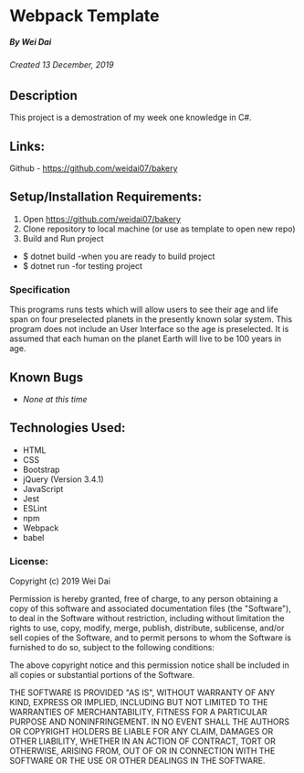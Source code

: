 # Webpack Template
##### By Wei Dai
###### Created 13 December, 2019

## Description

This project is a demostration of my week one knowledge in C#. 

## Links:

Github - https://github.com/weidai07/bakery

## Setup/Installation Requirements:

1. Open https://github.com/weidai07/bakery
2. Clone repository to local machine (or use as template to open new repo)
3. Build and Run project

  - $ dotnet build -when you are ready to build project
  - $ dotnet run -for testing project
  

### Specification

  This programs runs tests which will allow users to see their age and life span on four preselected planets in the presently known solar system. This program does not include an User Interface so the age is preselected. It is assumed that each human on the planet Earth will live to be 100 years in age.


## Known Bugs

* _None at this time_

## Technologies Used:

* HTML
* CSS
* Bootstrap
* jQuery (Version 3.4.1)
* JavaScript
* Jest
* ESLint
* npm
* Webpack
* babel

### License:

Copyright (c) 2019 Wei Dai

Permission is hereby granted, free of charge, to any person obtaining a copy of this software and associated documentation files (the "Software"), to deal in the Software without restriction, including without limitation the rights to use, copy, modify, merge, publish, distribute, sublicense, and/or sell copies of the Software, and to permit persons to whom the Software is furnished to do so, subject to the following conditions:

The above copyright notice and this permission notice shall be included in all copies or substantial portions of the Software.

THE SOFTWARE IS PROVIDED "AS IS", WITHOUT WARRANTY OF ANY KIND, EXPRESS OR IMPLIED, INCLUDING BUT NOT LIMITED TO THE WARRANTIES OF MERCHANTABILITY, FITNESS FOR A PARTICULAR PURPOSE AND NONINFRINGEMENT. IN NO EVENT SHALL THE AUTHORS OR COPYRIGHT HOLDERS BE LIABLE FOR ANY CLAIM, DAMAGES OR OTHER LIABILITY, WHETHER IN AN ACTION OF CONTRACT, TORT OR OTHERWISE, ARISING FROM, OUT OF OR IN CONNECTION WITH THE SOFTWARE OR THE USE OR OTHER DEALINGS IN THE SOFTWARE.